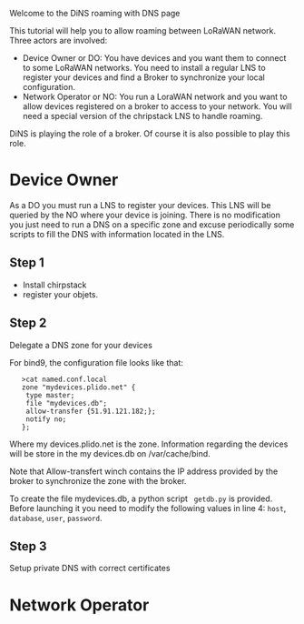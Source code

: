 Welcome to the DiNS roaming with DNS page

This tutorial will help you to allow roaming between LoRaWAN network. Three actors are involved:

* Device Owner or DO: You have devices and you want them to connect to some LoRaWAN networks. You need to install a regular LNS to register your devices and find a Broker to synchronize your local configuration.
* Network Operator or NO: You run a LoraWAN network and you want to allow devices registered on a broker to access to your network. You will need a special version of the chripstack LNS to handle roaming.


DiNS is playing the role of a broker. Of course it is also possible to play this role.

Device Owner
===========


As a DO you must run a LNS to register your devices. This LNS will be queried by the NO where your device is joining. There is no modification you just need to run a DNS on a specific zone and excuse periodically some scripts to fill the DNS with information located in the LNS. 

Step 1
---------

* Install chirpstack 
* register your objets.

Step 2
---------

Delegate a DNS zone for your devices 

For bind9, the configuration file looks like that:

```
   >cat named.conf.local
   zone "mydevices.plido.net" {
 	type master;
 	file "mydevices.db";
	allow-transfer {51.91.121.182;};
	notify no;
   };
```

Where my devices.plido.net is the zone. Information regarding the devices will be store in the my devices.db on /var/cache/bind.

Note that Allow-transfert winch contains the IP address provided by the broker to synchronize the zone with the broker.

To create the file mydevices.db, a python script ``` getdb.py``` is provided. Before launching it you need to modify the
following values in line 4: ```host```, ```database```, ```user```, ```password```.

Step 3
------

Setup private DNS with correct certificates

Network Operator
================


